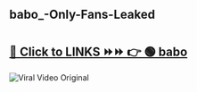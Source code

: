 
 ## babo_-Only-Fans-Leaked

# <h2><a href="https://clipsfans.com/babo_&ref=git">🔗 Click to LINKS ⏩⏩ 👉 🟢 babo  </a></h2>

<a href="https://clipsfans.com/babo_&ref=git" rel="nofollow" data-target="animated-image.originalLink"><img src="https://i.ibb.co.com/xMMVF88/686577567.gif" alt="Viral Video Original" style="max-width: 100%; display: inline-block;" data-target="animated-image.originalImage"></a>
